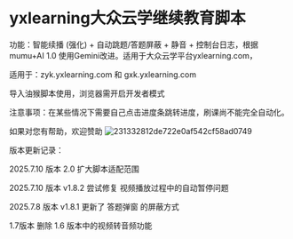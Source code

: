 # yxlearning大众云学继续教育脚本

功能：智能续播 (强化) + 自动跳题/答题屏蔽 + 静音 + 控制台日志，根据mumu+AI 1.0 使用Gemini改进。适用于大众云学平台yxlearning.com，

适用于：zyk.yxlearning.com   和    gxk.yxlearning.com

导入油猴脚本使用，浏览器需开启开发者模式

注意事项：在某些情况下需要自己点击进度条跳转进度，刷课尚不能完全自动化。

如果对您有帮助，欢迎赞助
![231332812de722e0af542cf58ad0749](https://github.com/user-attachments/assets/f010b814-0292-4bf2-adfb-8cf65de7e69c)

版本更新记录：

2025.7.10 版本 2.0 扩大脚本适配范围

2025.7.10 版本	v1.8.2	尝试修复 视频播放过程中的自动暂停问题

2025.7.8 版本	v1.8.1	更新了 答题弹窗 的屏蔽方式

1.7版本 删除 1.6 版本中的视频转音频功能

